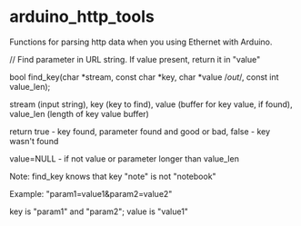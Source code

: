 # arduino_http_tools
Functions for parsing http data when you using Ethernet with Arduino.

// Find parameter in URL string. If value present, return it in "value"

bool find_key(char *stream, const char *key, char *value /*out*/, const int value_len);

stream (input string), key (key to find), value (buffer for key value, if found), value_len (length of key value buffer)

return true  - key found, parameter found and good or bad, false - key wasn't found

value=NULL - if not value or parameter longer than value_len

Note: find_key knows that key "note" is not "notebook"

Example:  "param1=value1&param2=value2"

key is "param1" and "param2"; value is "value1"

